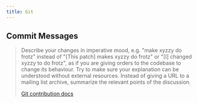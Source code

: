 ```yaml
---
title: Git
---
```


## Commit Messages

> Describe your changes in imperative mood, e.g. "make xyzzy do frotz" instead of "[This patch] makes xyzzy do frotz" or "[I] changed xyzzy to do frotz", as if you are giving orders to the codebase to change its behaviour.  Try to make sure your explanation can be understood without external resources. Instead of giving a URL to a mailing list archive, summarize the relevant points of the discussion.
>
> [Git contribution docs](https://git.kernel.org/pub/scm/git/git.git/tree/Documentation/SubmittingPatches?id=HEAD)
